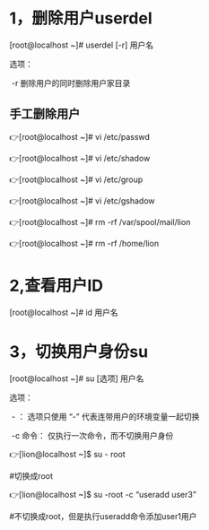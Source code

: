# 1，删除用户userdel

[root@localhost ~]# userdel [-r] 用户名

选项：

​        -r       删除用户的同时删除用户家目录

## 手工删除用户

:point_right:[root@localhost ~]# vi /etc/passwd

:point_right:[root@localhost ~]# vi /etc/shadow

:point_right:[root@localhost ~]# vi /etc/group

:point_right:[root@localhost ~]# vi /etc/gshadow

:point_right:[root@localhost ~]# rm -rf /var/spool/mail/lion

:point_right:[root@localhost ~]# rm -rf /home/lion

# 2,查看用户ID

[root@localhost ~]# id 用户名

# 3，切换用户身份su

[root@localhost ~]# su [选项] 用户名

选项：

​         - ：         选项只使用 “-” 代表连带用户的环境变量一起切换

​         -c 命令： 仅执行一次命令，而不切换用户身份 

:point_right:[lion@localhost ~]$ su - root    

  #切换成root

:point_right:[lion@localhost ~]$ su -root -c “useradd user3”   

#不切换成root，但是执行useradd命令添加user1用户

